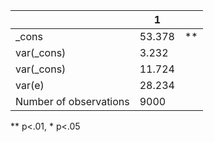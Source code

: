 |                        | 1      |    |
|------------------------|--------|----|
| _cons                  | 53.378 | ** |
| var(_cons)             | 3.232  |    |
| var(_cons)             | 11.724 |    |
| var(e)                 | 28.234 |    |
| Number of observations | 9000   |    |
** p<.01, * p<.05
